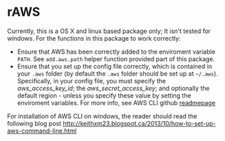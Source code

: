 rAWS
====

Currently, this is a OS X and linux based package only; It isn't tested for windows. For the functions in this package to work correctly:

* Ensure that AWS has been correctly added to the enviroment variable `PATH`. See `add.aws.path` helper function provided part of this package.
* Ensure that you set up the config file correctly, which is contained in your `.aws` folder (by default the `.aws` folder should be set up at `~/.aws`).  Specifically, in your config file, you must specify the *aws_access_key_id*; the *aws_secret_access_key*; and optionally the default region - unless you specify these value by setting the enviroment variables. For more info, see AWS CLI github [readmepage](https://github.com/aws/aws-cli#other-configurable-variables)

For installation of AWS CLI on windows, the reader should read the following blog post http://keithxm23.blogspot.ca/2013/10/how-to-set-up-aws-command-line.html